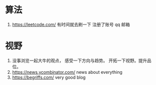 # 算法

1. https://leetcode.com/ 有时间就去刷一下 注册了账号 qq 邮箱

# 视野

1. 没事浏览一起大牛的观点， 感受一下方向与趋势。 开拓一下视野。提升品位。
2. https://news.ycombinator.com/ news about everything
3. https://begriffs.com/ very good blog
